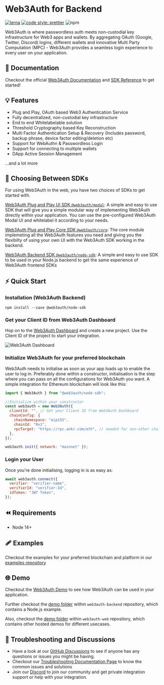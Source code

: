 # Web3Auth for Backend

[![lerna](https://img.shields.io/badge/maintained%20with-lerna-cc00ff.svg)](https://lerna.js.org/)
[![code style: prettier](https://img.shields.io/badge/code_style-prettier-ff69b4.svg?style=flat-square)](https://github.com/prettier/prettier)
![npm](https://img.shields.io/npm/dw/@web3auth/node-sdk)

Web3Auth is where passwordless auth meets non-custodial key infrastructure for Web3 apps and wallets. By aggregating OAuth (Google, Twitter, Discord) logins, different wallets and innovative Multi Party Computation (MPC) - Web3Auth provides a seamless login experience to every user on your application.

## 📖 Documentation

Checkout the official [Web3Auth Documentation](https://web3auth.io/docs) and [SDK Reference](https://web3auth.io/docs/sdk/web-backend/) to get started!

## 💡 Features

- Plug and Play, OAuth based Web3 Authentication Service
- Fully decentralized, non-custodial key infrastructure
- End to end Whitelabelable solution
- Threshold Cryptography based Key Reconstruction
- Multi Factor Authentication Setup & Recovery (Includes password, backup phrase, device factor editing/deletion etc)
- Support for WebAuthn & Passwordless Login
- Support for connecting to multiple wallets
- DApp Active Session Management

...and a lot more

## 💭 Choosing Between SDKs

For using Web3Auth in the web, you have two choices of SDKs to get started with.

[Web3Auth Plug and Play UI SDK `@web3auth/modal`](https://web3auth.io/docs/sdk/web/web3auth/): A simple and easy to use SDK that will give you a simple modular way of implementing Web3Auth directly within your application. You can use the pre-configured Web3Auth Modal UI and whitelabel it according to your needs.

[Web3Auth Plug and Play Core SDK `@web3auth/core`](https://web3auth.io/docs/sdk/web/core/): The core module implemeting all the Web3Auth features you need and giving you the flexibilty of using your own UI with the Web3Auth SDK working in the backend.

[Web3Auth Backend SDK `@web3auth/node-sdk`](https://web3auth.io/docs/sdk/web-backend/): A simple and easy to use SDK to be used in your Node.js backend to get the same experience of Web3Auth frontend SDKs

## ⚡ Quick Start

### Installation (Web3Auth Backend)

```shell
npm install --save @web3auth/node-sdk
```

### Get your Client ID from Web3Auth Dashboard

Hop on to the [Web3Auth Dashboard](https://dashboard.web3auth.io/) and create a new project. Use the Client ID of the project to start your integration.

![Web3Auth Dashboard](https://web3auth.io/docs/assets/images/project_plug_n_play-89c39ec42ad993107bb2485b1ce64b89.png)

### Initialize Web3Auth for your preferred blockchain

Web3Auth needs to initialise as soon as your app loads up to enable the user to log in. Preferably done within a constructor, initialisation is the step where you can pass on all the configurations for Web3Auth you want. A simple integration for Ethereum blockchain will look like this:

```js
import { Web3Auth } from "@web3auth/node-sdk";

//Initialize within your constructor
const web3auth = new Web3Auth({
  clientId: "", // Get your Client ID from Web3Auth Dashboard
  chainConfig: {
    chainNamespace: "eip155",
    chainId: "0x1",
    rpcTarget: "https://rpc.ankr.com/eth", // needed for non-other chains
  },
});

web3auth.init({ network: "mainnet" });
```

### Login your User

Once you're done initialising, logging in is as easy as:

```js
await web3auth.connect({
  verifier: "verifier-name",
  verifierId: "verifier-Id",
  idToken: "JWT Token",
});
```

## ⏪ Requirements

- Node 14+

## 🩹 Examples

Checkout the examples for your preferred blockchain and platform in our [examples repository](https://github.com/Web3Auth/examples/)

## 🌐 Demo

Checkout the [Web3Auth Demo](https://demo-app.web3auth.io/) to see how Web3Auth can be used in your application.

Further checkout the [demo folder](https://github.com/Web3Auth/Web3Auth-backend/tree/master/demo) within `web3auth-backend` repository, which contains a Node.js example.

Also, checkout the [demo folder](https://github.com/Web3Auth/Web3Auth/tree/master/demo) within `web3auth-web` repository, which contains other hosted demos for different usecases.

## 💬 Troubleshooting and Discussions

- Have a look at our [GitHub Discussions](https://github.com/Web3Auth/Web3Auth/discussions?discussions_q=sort%3Atop) to see if anyone has any questions or issues you might be having.
- Checkout our [Troubleshooting Documentation Page](https://web3auth.io/docs/troubleshooting) to know the common issues and solutions
- Join our [Discord](https://discord.gg/web3auth) to join our community and get private integration support or help with your integration.
